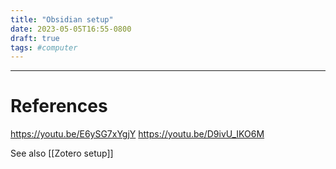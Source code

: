 ```yaml
---
title: "Obsidian setup"
date: 2023-05-05T16:55-0800
draft: true
tags: #computer
---
```





---
# References

https://youtu.be/E6ySG7xYgjY
https://youtu.be/D9ivU_IKO6M

See also [[Zotero setup]]
